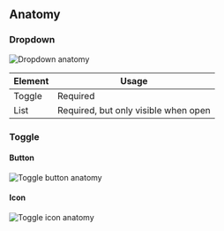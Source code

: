 ## Anatomy

### Dropdown

![Dropdown anatomy](/assets/components/dropdown/dropdown-anatomy.png)

| Element | Usage |
| ------- | ----- |
| Toggle | Required |
| List | Required, but only visible when open |

### Toggle

#### Button

![Toggle button anatomy](/assets/components/dropdown/dropdown-button-anatomy.png)

#### Icon

![Toggle icon anatomy](/assets/components/dropdown/dropdown-icon-anatomy.png)